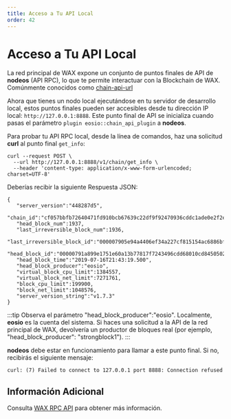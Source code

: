 ```yaml
---
title: Acceso a Tu API Local
order: 42
---
```


# Acceso a Tu API Local

La red principal de WAX expone un conjunto de puntos finales de API de **nodeos** (API RPC), lo que te permite interactuar con la Blockchain de WAX. Comúnmente conocidos como [chain-api-url](/es/operate/wax-infrastructure/#public-and-free-api-service-providers)

Ahora que tienes un nodo local ejecutándose en tu servidor de desarrollo local, estos puntos finales pueden ser accesibles desde tu dirección IP local: `http://127.0.0.1:8888`. Este punto final de API se inicializa cuando pasas el parámetro `plugin eosio::chain_api_plugin` a **nodeos**.

Para probar tu API RPC local, desde la línea de comandos, haz una solicitud **curl** al punto final `get_info`:

```
curl --request POST \
  --url http://127.0.0.1:8888/v1/chain/get_info \
  --header 'content-type: application/x-www-form-urlencoded; charset=UTF-8'
```

Deberías recibir la siguiente Respuesta JSON:

```
{
   "server_version":"448287d5",
   "chain_id":"cf057bbfb72640471fd910bcb67639c22df9f92470936cddc1ade0e2f2e7dc4f",
   "head_block_num":1937,
   "last_irreversible_block_num":1936,
   "last_irreversible_block_id":"000007905e94a4406ef34a227cf815154ac6886bf54deaa2d35db606cb4b667d",
   "head_block_id":"00000791a899e1751e60a13b77817f7243496cdd68010cd84505023200fd9e8a",
   "head_block_time":"2019-07-16T21:43:19.500",
   "head_block_producer":"eosio",
   "virtual_block_cpu_limit":1384557,
   "virtual_block_net_limit":7271761,
   "block_cpu_limit":199900,
   "block_net_limit":1048576,
   "server_version_string":"v1.7.3"
}
```

:::tip
Observa el parámetro "head_block_producer":"eosio". Localmente, <strong>eosio</strong> es la cuenta del sistema. Si haces una solicitud a la API de la red principal de WAX, devolvería un productor de bloques real (por ejemplo, "head_block_producer": "strongblock1").
:::

**nodeos** debe estar en funcionamiento para llamar a este punto final. Si no, recibirás el siguiente mensaje:

```
curl: (7) Failed to connect to 127.0.0.1 port 8888: Connection refused
```

## Información Adicional

Consulta [WAX RPC API](/es/build/api-reference/rpc_api) para obtener más información.